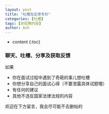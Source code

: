 ```yaml
---
layout: post
title: "吐槽及反馈专栏"
categories: [吐槽]
tags: [非招聘内容]
author: Ash
---
```


* content
{:toc}

### 聊天、吐槽、分享及获取反馈
如果
- 你在面试过程中遇到了奇葩的事儿想吐槽
- 你想分享自己的面试心得（不要泄露具体试题喔）
- 有任何的建议
- 其他不违反国家法律法规的内容

欢迎在下方留言，我会尽可能不去删帖的
